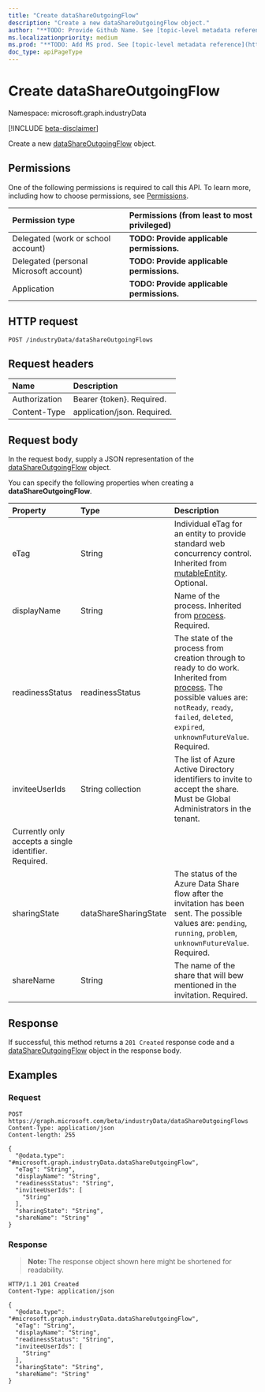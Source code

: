 ```yaml
---
title: "Create dataShareOutgoingFlow"
description: "Create a new dataShareOutgoingFlow object."
author: "**TODO: Provide Github Name. See [topic-level metadata reference](https://msgo.azurewebsites.net/add/document/guidelines/metadata.html#topic-level-metadata)**"
ms.localizationpriority: medium
ms.prod: "**TODO: Add MS prod. See [topic-level metadata reference](https://msgo.azurewebsites.net/add/document/guidelines/metadata.html#topic-level-metadata)**"
doc_type: apiPageType
---
```


# Create dataShareOutgoingFlow
Namespace: microsoft.graph.industryData

[!INCLUDE [beta-disclaimer](../../includes/beta-disclaimer.md)]

Create a new [dataShareOutgoingFlow](../resources/industrydata-datashareoutgoingflow.md) object.

## Permissions
One of the following permissions is required to call this API. To learn more, including how to choose permissions, see [Permissions](/graph/permissions-reference).

|Permission type|Permissions (from least to most privileged)|
|:---|:---|
|Delegated (work or school account)|**TODO: Provide applicable permissions.**|
|Delegated (personal Microsoft account)|**TODO: Provide applicable permissions.**|
|Application|**TODO: Provide applicable permissions.**|

## HTTP request

<!-- {
  "blockType": "ignored"
}
-->
``` http
POST /industryData/dataShareOutgoingFlows
```

## Request headers
|Name|Description|
|:---|:---|
|Authorization|Bearer {token}. Required.|
|Content-Type|application/json. Required.|

## Request body
In the request body, supply a JSON representation of the [dataShareOutgoingFlow](../resources/industrydata-datashareoutgoingflow.md) object.

You can specify the following properties when creating a **dataShareOutgoingFlow**.

|Property|Type|Description|
|:---|:---|:---|
|eTag|String|Individual eTag for an entity to provide standard web concurrency control. Inherited from [mutableEntity](../resources/industrydata-mutableentity.md). Optional.|
|displayName|String|Name of the process. Inherited from [process](../resources/industrydata-process.md). Required.|
|readinessStatus|readinessStatus|The state of the process from creation through to ready to do work. Inherited from [process](../resources/industrydata-process.md). The possible values are: `notReady`, `ready`, `failed`, `deleted`, `expired`, `unknownFutureValue`. Required.|
|inviteeUserIds|String collection|The list of Azure Active Directory identifiers to invite to accept the share.  Must be Global Administrators in the tenant.
Currently only accepts a single identifier. Required.|
|sharingState|dataShareSharingState|The status of the Azure Data Share flow after the invitation has been sent. The possible values are: `pending`, `running`, `problem`, `unknownFutureValue`. Required.|
|shareName|String|The name of the share that will bew mentioned in the invitation. Required.|



## Response

If successful, this method returns a `201 Created` response code and a [dataShareOutgoingFlow](../resources/industrydata-datashareoutgoingflow.md) object in the response body.

## Examples

### Request
<!-- {
  "blockType": "request",
  "name": "create_datashareoutgoingflow_from_"
}
-->
``` http
POST https://graph.microsoft.com/beta/industryData/dataShareOutgoingFlows
Content-Type: application/json
Content-length: 255

{
  "@odata.type": "#microsoft.graph.industryData.dataShareOutgoingFlow",
  "eTag": "String",
  "displayName": "String",
  "readinessStatus": "String",
  "inviteeUserIds": [
    "String"
  ],
  "sharingState": "String",
  "shareName": "String"
}
```


### Response
>**Note:** The response object shown here might be shortened for readability.
<!-- {
  "blockType": "response",
  "truncated": true,
  "@odata.type": "microsoft.graph.industryData.dataShareOutgoingFlow"
}
-->
``` http
HTTP/1.1 201 Created
Content-Type: application/json

{
  "@odata.type": "#microsoft.graph.industryData.dataShareOutgoingFlow",
  "eTag": "String",
  "displayName": "String",
  "readinessStatus": "String",
  "inviteeUserIds": [
    "String"
  ],
  "sharingState": "String",
  "shareName": "String"
}
```

